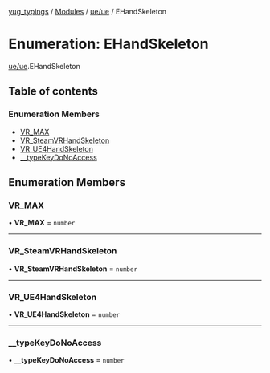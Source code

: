 [yug_typings](../README.md) / [Modules](../modules.md) / [ue/ue](../modules/ue_ue.md) / EHandSkeleton

# Enumeration: EHandSkeleton

[ue/ue](../modules/ue_ue.md).EHandSkeleton

## Table of contents

### Enumeration Members

- [VR\_MAX](ue_ue.EHandSkeleton.md#vr_max)
- [VR\_SteamVRHandSkeleton](ue_ue.EHandSkeleton.md#vr_steamvrhandskeleton)
- [VR\_UE4HandSkeleton](ue_ue.EHandSkeleton.md#vr_ue4handskeleton)
- [\_\_typeKeyDoNoAccess](ue_ue.EHandSkeleton.md#__typekeydonoaccess)

## Enumeration Members

### VR\_MAX

• **VR\_MAX** = `number`

___

### VR\_SteamVRHandSkeleton

• **VR\_SteamVRHandSkeleton** = `number`

___

### VR\_UE4HandSkeleton

• **VR\_UE4HandSkeleton** = `number`

___

### \_\_typeKeyDoNoAccess

• **\_\_typeKeyDoNoAccess** = `number`
